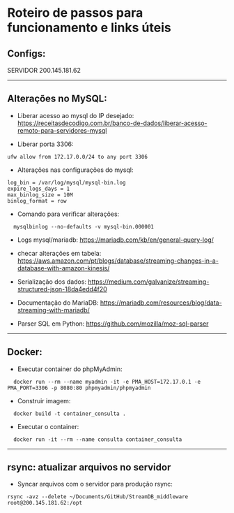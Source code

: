 # Roteiro de passos para funcionamento e links úteis

## Configs:

SERVIDOR 200.145.181.62

---

## Alterações no MySQL:

- Liberar acesso ao mysql do IP desejado:
  https://receitasdecodigo.com.br/banco-de-dados/liberar-acesso-remoto-para-servidores-mysql

- Liberar porta 3306:

```
ufw allow from 172.17.0.0/24 to any port 3306
```

- Alterações nas configurações do mysql:

```
log_bin = /var/log/mysql/mysql-bin.log
expire_logs_days = 1
max_binlog_size = 10M
binlog_format = row
```

- Comando para verificar alterações:

```
  mysqlbinlog --no-defaults -v mysql-bin.000001
```

- Logs mysql/mariadb: https://mariadb.com/kb/en/general-query-log/

- checar alterações em tabela: https://aws.amazon.com/pt/blogs/database/streaming-changes-in-a-database-with-amazon-kinesis/

- Serialização dos dados: https://medium.com/galvanize/streaming-structured-json-18da4edd4f20

- Documentação do MariaDB: https://mariadb.com/resources/blog/data-streaming-with-mariadb/

- Parser SQL em Python: https://github.com/mozilla/moz-sql-parser

---

## Docker:

- Executar container do phpMyAdmin:

```
  docker run --rm --name myadmin -it -e PMA_HOST=172.17.0.1 -e PMA_PORT=3306 -p 8080:80 phpmyadmin/phpmyadmin
```

- Construir imagem:

```
  docker build -t container_consulta .
```

- Executar o container:

```
  docker run -it --rm --name consulta container_consulta
```

---

## rsync: atualizar arquivos no servidor

- Syncar arquivos com o servidor para produção rsync:

```
rsync -avz --delete ~/Documents/GitHub/StreamDB_middleware root@200.145.181.62:/opt
```
